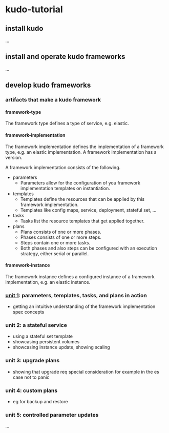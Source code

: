 # kudo-tutorial

## install kudo

...


## install and operate kudo frameworks

...


## develop kudo frameworks

### artifacts that make a kudo framework

#### framework-type
The framework type defines a type of service, e.g. elastic.

#### framework-implementation
The framework implementation defines the implementation of a framework type, e.g. an elastic implementation. A framework implementation has a version.

A framework implementation consists of the following.
* parameters
  * Parameters allow for the configuration of you framework implementation templates on instantiation.
* templates
  * Templates define the resources that can be applied by this framework implementation.
  * Templates like config maps, service, deployment, stateful set, ...
* tasks
  * Tasks list the resource templates that get applied together.
* plans
  * Plans consists of one or more phases.
  * Phases consists of one or more steps.
  * Steps contain one or more tasks.
  * Both phases and also steps can be configured with an execution strategy, either serial or parallel.

#### framework-instance
The framework instance defines a configured instance of a framework implementation, e.g. an elastic instance.

### [unit 1](unit1/README.md): parameters, templates, tasks, and plans in action
* getting an intuitive understanding of the framework implementation spec concepts

### unit 2: a stateful service
* using a stateful set template
* showcasing persistent volumes
* showcasing instance update, showing scaling

### unit 3: upgrade plans
* showing that upgrade req special consideration for example in the es case not to panic

### unit 4: custom plans
* eg for backup and restore

### unit 5: controlled parameter updates

...
